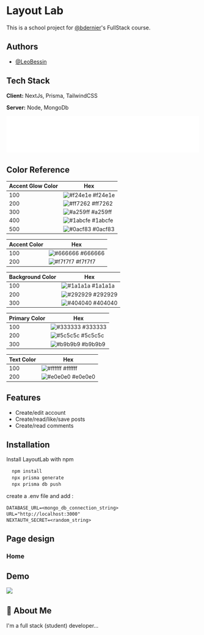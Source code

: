 
# Layout Lab

This is a school project for [@bdernier](https://github.com/bdernier)'s FullStack course.

## Authors

- [@LeoBessin](https://www.github.com/LeoBessin)


## Tech Stack

**Client:** NextJs, Prisma, TailwindCSS

**Server:** Node, MongoDb


![Logo](https://raw.githubusercontent.com/LeoBessin/LayoutLab/main/public/images/big-logo.png)

## Color Reference

| Accent Glow Color             | Hex                                                                |
| ----------------- | ------------------------------------------------------------------ |
| 100 | ![#f24e1e](https://via.placeholder.com/10/f24e1e?text=+) #f24e1e |
| 200 | ![#ff7262](https://via.placeholder.com/10/ff7262?text=+) #ff7262 |
| 300 | ![#a259ff](https://via.placeholder.com/10/a259ff?text=+) #a259ff |
| 400 | ![#1abcfe](https://via.placeholder.com/10/1abcfe?text=+) #1abcfe |
| 500 | ![#0acf83](https://via.placeholder.com/10/0acf83?text=+) #0acf83 |

| Accent Color             | Hex                                                                |
| ----------------- | ------------------------------------------------------------------ |
| 100 | ![#666666](https://via.placeholder.com/10/666666?text=+) #666666 |
| 200 | ![#f7f7f7](https://via.placeholder.com/10/f7f7f7?text=+) #f7f7f7 |

| Background Color             | Hex                                                                |
| ----------------- | ------------------------------------------------------------------ |
| 100 | ![#1a1a1a](https://via.placeholder.com/10/1a1a1a?text=+) #1a1a1a |
| 200 | ![#292929](https://via.placeholder.com/10/292929?text=+) #292929 |
| 300 | ![#404040](https://via.placeholder.com/10/404040?text=+) #404040 |

| Primary Color             | Hex                                                                |
| ----------------- | ------------------------------------------------------------------ |
| 100 | ![#333333](https://via.placeholder.com/10/333333?text=+) #333333 |
| 200 | ![#5c5c5c](https://via.placeholder.com/10/5c5c5c?text=+) #5c5c5c |
| 300 | ![#b9b9b9](https://via.placeholder.com/10/b9b9b9?text=+) #b9b9b9 |

| Text Color             | Hex                                                                |
| ----------------- | ------------------------------------------------------------------ |
| 100 | ![#ffffff](https://via.placeholder.com/10/ffffff?text=+) #ffffff |
| 200 | ![#e0e0e0](https://via.placeholder.com/10/e0e0e0?text=+) #e0e0e0 |


## Features

- Create/edit account
- Create/read/like/save posts
- Create/read comments


## Installation

Install LayoutLab with npm

```bash
  npm install
  npx prisma generate
  npx prisma db push
```

create a .env file and add :

```env
DATABASE_URL=<mongo_db_connection_string>
URL="http://localhost:3000"
NEXTAUTH_SECRET=<random_string>
```

## Page design

### Home



## Demo

![](https://github.com/LeoBessin/LayoutLab/blob/main/public/images/demo/demo-1.gif)


## 🚀 About Me
I'm a full stack (student) developer...

